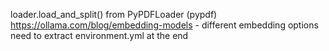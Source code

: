 loader.load_and_split() from PyPDFLoader (pypdf)
https://ollama.com/blog/embedding-models - different embedding options
need to extract environment.yml at the end